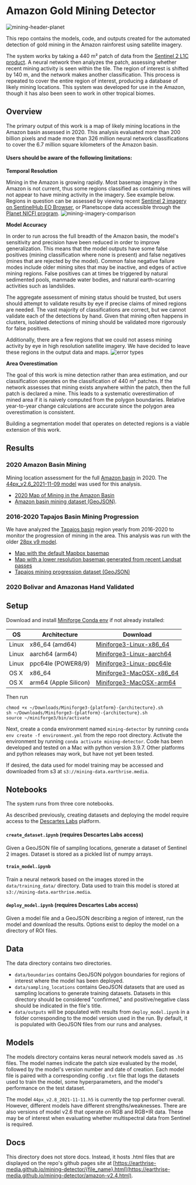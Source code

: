 # Amazon Gold Mining Detector
<!--![mining-header](https://user-images.githubusercontent.com/13071901/146877405-3ec46c73-cc80-4b1a-8ad1-aeb189bb0b38.jpg)-->
![mining-header-planet](https://user-images.githubusercontent.com/13071901/146877590-b083eace-2084-4945-b739-0f8dda79eaa9.jpg)

This repo contains the models, code, and outputs created for the automated detection of gold mining in the Amazon rainforest using satellite imagery.

The system works by taking a 440 m² patch of data from the [Sentinel 2 L1C product](https://sentinel.esa.int/web/sentinel/missions/sentinel-2). A neural network then analyzes the patch, assessing whether recent mining activity is seen within the tile. The region of interest is shifted by 140 m, and the network makes another classification. This process is repeated to cover the entire region of interest, producing a database of likely mining locations. This system was developed for use in the Amazon, though it has also been seen to work in other tropical biomes.

## Overview
The primary output of this work is a map of likely mining locations in the Amazon basin assessed in 2020. This analysis evaluated more than 200 billion pixels and made more than 326 million neural network classifications to cover the 6.7 million square kilometers of the Amazon basin.

#### Users should be aware of the following limitations:

**Temporal Resolution**

Mining in the Amazon is growing rapidly. Most basemap imagery in the Amazon is not current, thus some regions classified as containing mines will not appear to have mining activity in the imagery. See example below. Regions in question can be assessed by viewing recent [Sentinel 2 imagery on SentinelHub EO Browser](https://apps.sentinel-hub.com/eo-browser/?zoom=14&lat=-7.13214&lng=-57.36245&visualizationUrl=https%3A%2F%2Fservices.sentinel-hub.com%2Fogc%2Fwms%2Fbd86bcc0-f318-402b-a145-015f85b9427e&datasetId=S2L2A&fromTime=2020-09-16T00%3A00%3A00.000Z&toTime=2020-09-16T23%3A59%3A59.999Z&layerId=1_TRUE_COLOR), or Planetscope data accessible through the [Planet NICFI program](https://www.planet.com/nicfi/).
![mining-imagery-comparison](https://user-images.githubusercontent.com/13071901/146989519-d1e537c4-7d70-438d-b4a5-06b2a41a8482.jpg)

**Model Accuracy**

In order to run across the full breadth of the Amazon basin, the model's sensitivity and precision have been reduced in order to improve generalization. This means that the model outputs have some false positives (mining classification where none is present) and false negatives (mines that are rejected by the model). Common false negative failure modes include older mining sites that may be inactive, and edges of active mining regions. False positives can at times be triggered by natural sedimented pools, manmade water bodies, and natural earth-scarring activities such as landslides.

The aggregate assessment of mining status should be trusted, but users should attempt to validate results by eye if precise claims of mined regions are needed. The vast majority of classifications are correct, but we cannot validate each of the detections by hand. Given that mining often happens in clusters, isolated detections of mining should be validated more rigorously for false positives.

Additionally, there are a few regions that we could not assess mining activity by eye in high resolution satellite imagery. We have decided to leave these regions in the output data and maps.
![error types](https://user-images.githubusercontent.com/13071901/147019219-98c518fb-72d1-4e35-bf32-9fe058b5d6eb.jpg)


**Area Overestimation**

The goal of this work is mine detection rather than area estimation, and our classification operates on the classification of 440 m² patches. If the network assesses that mining exists anywhere within the patch, then the full patch is declared a mine. This leads to a systematic overestimation of mined area if it is naively computed from the polygon boundaries. Relative year-to-year change calculations are accurate since the polygon area overestimation is consistent.

Building a segmentation model that operates on detected regions is a viable extension of this work.


## Results
### 2020 Amazon Basin Mining
Mining location assessment for the full [Amazon basin](data/boundaries/amazon_basin.geojson) in 2020. The [44px_v2.6_2021-11-09 model](models/44px_v2.6_2021-11-09.h5) was used for this analysis.

* [2020 Map of Mining in the Amazon Basin]() 
* [Amazon basin mining dataset (GeoJSON)](data/outputs/44px_v2.6/mining_amazon_all_unified_thresh_0.8_v44px_v2.6_2020-01-01_2021-02-01_period_4_method_median.geojson).

### 2016-2020 Tapajos Basin Mining Progression
We have analyzed the [Tapajos basin](data/boundaries/tapajos_basin.geojson) region yearly from 2016-2020 to monitor the progression of mining in the area. This analysis was run with the older [28px v9 model](models/28_px_v9.h5).

* [Map with the default Mapbox basemap](https://earthrise-media.github.io/mining-detector/tapajos-mining-2016-2020.html)
* [Map with a lower resolution basemap generated from recent Landsat passes](https://earthrise-media.github.io/mining-detector/tapajos-mining-2016-2020pub.html)
* [Tapajos mining progression dataset (GeoJSON)](data/outputs/28_px_v9/28_px_tapajos_2016-2020_thresh_0.5.geojson)

### 2020 Bolivar and Amazonas Hand Validated





## Setup

Download and install [Miniforge Conda env](https://github.com/conda-forge/miniforge/) if not already installed:


| OS      | Architecture          | Download  |
| --------|-----------------------|-----------|
| Linux   | x86_64 (amd64)        | [Miniforge3-Linux-x86_64](https://github.com/conda-forge/miniforge/releases/latest/download/Miniforge3-Linux-x86_64.sh) |
| Linux   | aarch64 (arm64)       | [Miniforge3-Linux-aarch64](https://github.com/conda-forge/miniforge/releases/latest/download/Miniforge3-Linux-aarch64.sh) |
| Linux   | ppc64le (POWER8/9)    | [Miniforge3-Linux-ppc64le](https://github.com/conda-forge/miniforge/releases/latest/download/Miniforge3-Linux-ppc64le.sh) |
| OS X    | x86_64                | [Miniforge3-MacOSX-x86_64](https://github.com/conda-forge/miniforge/releases/latest/download/Miniforge3-MacOSX-x86_64.sh) |
| OS X    | arm64 (Apple Silicon) | [Miniforge3-MacOSX-arm64](https://github.com/conda-forge/miniforge/releases/latest/download/Miniforge3-MacOSX-arm64.sh) |

Then run 
```
chmod +x ~/Downloads/Miniforge3-{platform}-{architecture}.sh
sh ~/Downloads/Miniforge3-{platform}-{architecture}.sh
source ~/miniforge3/bin/activate
```

Next, create a conda environment named `mining-detector` by running `conda env create -f environment.yml` from the repo root directory. Activate the environment by running `conda activate mining-detector`. Code has been developed and tested on a Mac with python version 3.9.7. Other platforms and python releases may work, but have not yet been tested.

If desired, the data used for model training may be accessed and downloaded from s3 at `s3://mining-data.earthrise.media`.

## Notebooks
The system runs from three core notebooks. 

As described previously, creating datasets and deploying the model require access to the [Descartes Labs](https://descarteslabs.com/) platform.

#### `create_dataset.ipynb` (requires Descartes Labs access)
Given a GeoJSON file of sampling locations, generate a dataset of Sentinel 2 images. Dataset is stored as a pickled list of numpy arrays.

#### `train_model.ipynb`
Train a neural network based on the images stored in the `data/training_data/` directory. Data used to train this model is stored at `s3://mining-data.earthrise.media`.

#### `deploy_model.ipynb` (requires Descartes Labs access)
Given a model file and a GeoJSON describing a region of interest, run the model and download the results. Options exist to deploy the model on a directory of ROI files.

## Data
The data directory contains two directories.
- `data/boundaries` contains GeoJSON polygon boundaries for regions of interest where the model has been deployed.
- `data/sampling_locations` contains GeoJSON datasets that are used as sampling locations to generate training datasets. Datasets in this directory should be considered "confirmed," and positive/negative class should be indicated in the file's title.
- `data/outputs` will be populated with results from `deploy_model.ipynb` in a folder corresponding to the model version used in the run. By default, it is populated with GeoJSON files from our runs and analyses.

## Models
The models directory contains keras neural network models saved as `.h5` files. The model names indicate the patch size evaluated by the model, followed by the model's version number and date of creation. Each model file is paired with a corresponding config `.txt` file that logs the datasets used to train the model, some hyperparameters, and the model's performance on the test dataset.

The model `44px_v2.8_2021-11-11.h5` is currently the top performer overall. However, different models have different strengths/weaknesses. There are also versions of model v2.6 that operate on RGB and RGB+IR data. These may be of interest when evaluating whether multispectral data from Sentinel is required.

## Docs
This directory does not store docs. Instead, it hosts .html files that are displayed on the repo's github pages site at [https://earthrise-media.github.io/mining-detector/{file_name}.html](https://earthrise-media.github.io/mining-detector/amazon-v2.4.html).
